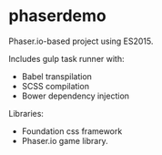 # phaserdemo

Phaser.io-based project using ES2015.

Includes gulp task runner with:
* Babel transpilation
* SCSS compilation
* Bower dependency injection

Libraries:
* Foundation css framework
* Phaser.io game library.
  
